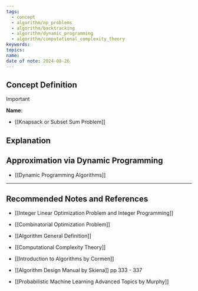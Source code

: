 ```yaml
---
tags:
  - concept
  - algorithm/np_problems
  - algorithm/backtracking
  - algorithm/dynamic_programming
  - algorithm/computational_complexity_theory
keywords: 
topics: 
name: 
date of note: 2024-08-26
---
```


## Concept Definition

>[!important]
>**Name**: 




- [[Knapsack or Subset Sum Problem]]

## Explanation


## Approximation via Dynamic Programming

- [[Dynamic Programming Algorithms]]




-----------
##  Recommended Notes and References

- [[Integer Linear Optimization Problem and Integer Programming]]
- [[Combinatorial Optimization Problem]]
- [[Algorithm General Definition]]
- [[Computational Complexity Theory]]


- [[Introduction to Algorithms by Cormen]]
- [[Algorithm Design Manual by Skiena]] pp 333 - 337
- [[Probabilistic Machine Learning Advanced Topics by Murphy]]

